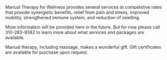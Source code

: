 <!-- 
Page content for Services main page
 -->

Manual Therapy for Wellness provides several services at competetive rates that provide synergistic benefits, relief from pain and stress, improved mobility, strengthened immune system, and reduction of swelling.

More information will be provided here in the future. But for now please call 310-283-9382 to learn more about what services and packages are available.

Manual therapy, including massage, makes a wonderful gift. Gift certificates are available for purchase upon request.
         